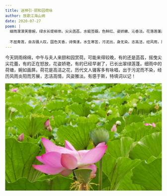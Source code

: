 ```yaml
---
title: 迷神引·颐和园荷咏
author: 放歌江海山阙
date: 2020-07-27
poem: |
  细雨濛濛芙蓉婉，绿水长堤柳岸。尖尖菡萏，水蜓签瓣。色鲜红、姿娇嫩、沁香淡。花落莲蓬出，翠屏妍。忽有轻烟过，画颜展。

  不屈青莲，自古骚人叹。国色天香，诗情漾。水生寒苦，污泥出，身无染。志高洁，经风雨，历炎旦。滚滚红尘里，心不乱。高情仙姿俏，不由赞！
---
```


今天阴雨绵绵，中午与夫人来颐和园赏荷。可能来得较晚，有的还是菡萏，摇曳尖尖花蕾，有的正在怒放，花姿娇艳，有的已经早谢了，已长出翠绿莲蓬。细雨中的荷塘，婉如画屏。荷花是高洁之花，历代文人骚客多有咏唱，出于污泥而不染，经历风雨炎阳而芳展，志洁高情，风姿雅淡。有感于斯，特填词以记！

![荷花](./2020-07-27-2-image.jpg)
